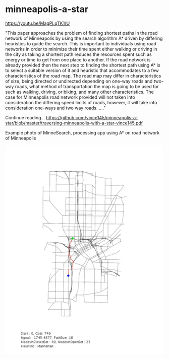 # minneapolis-a-star
https://youtu.be/MagPLqTK1rU

"This paper approaches the problem of finding shortest paths in the road network of Minneapolis by
using the search algorithm A* driven by differing heuristics to guide the search. This is important
to individuals using road networks in order to minimize their time spent either walking or driving
in the city as taking a shortest path reduces the resources spent such as energy or time to get from
one place to another. If the road network is already provided then the next step to finding the
shortest path using A* is to select a suitable version of it and heuristic that accommodates to a few
characteristics of the road map. The road map may differ in characteristics of size, being directed or
undirected depending on one-way roads and two-way roads, what method of transportation the map
is going to be used for such as walking, driving, or biking, and many other characteristics. The case
for Minneapolis road network provided will not taken into consideration the differing speed limits of
roads, however, it will take into consideration one-ways and two way roads. ...."

Continue reading... https://github.com/vince145/minneapolis-a-star/blob/master/traversing-minneapolis-with-a-star-vince145.pdf


Example photo of MinneSearch, processing app using A* on road network of Minneapolis

![MinneSearch Example](https://raw.githubusercontent.com/vince145/minneapolis-a-star/master/MinneSearch%20Example.PNG)
